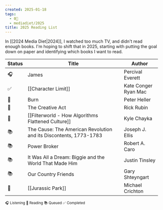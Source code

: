 ```yaml
---
created: 2025-01-18
tags:
  - 0🌲
  - mediadiet/2025
title: 2025 Reading List
---
```

In [[2024 Media Diet|2024]], I watched too much TV, and didn't read enough books. I'm hoping to shift that in 2025, starting with putting the goal down on paper and identifying which books I want to read.

| Status | **Title**                                                         | Author                  |
| ------ | ----------------------------------------------------------------- | ----------------------- |
| 🎧     | James                                                             | Percival Everett        |
| ✅      | [[Character Limit]]                                               | Kate Conger<br>Ryan Mac |
| 📖     | Burn                                                              | Peter Heller            |
| 📖     | The Creative Act                                                  | Rick Rubin              |
| 📖     | [[Filterworld - How Algorithms Flattened Culture]]                | Kyle Chayka             |
| 📚     | The Cause: The American Revolution and its Discontents, 1773-1783 | Joseph J. Ellis         |
| 📚     | Power Broker                                                      | Robert A. Caro          |
| 📚     | It Was All a Dream: Biggie and the World That Made Him            | Justin Tinsley          |
| 📚     | Our Country Friends                                               | Gary Shteyngart         |
| 📖     | [[Jurassic Park]]                                                 | Michael Crichton        |

<small>🎧 Listening    📖 Reading     📚 Queued      ✅ Completed  </small>  
